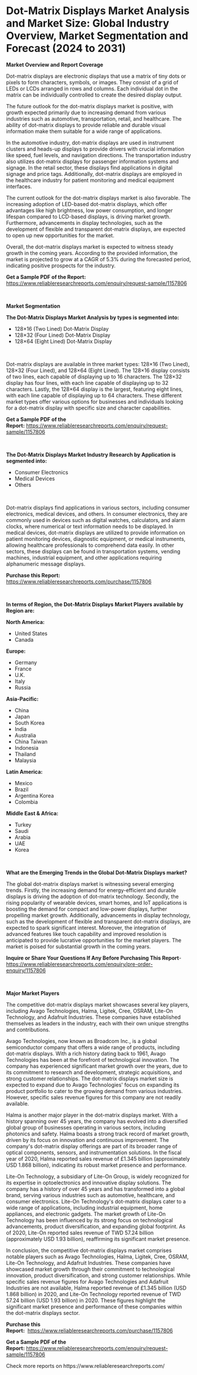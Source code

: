 <p><h1>Dot-Matrix Displays Market Analysis and Market Size: Global Industry Overview, Market Segmentation and Forecast (2024 to 2031)</h1></p><p><strong>Market Overview and Report Coverage</strong></p>
<p><p>Dot-matrix displays are electronic displays that use a matrix of tiny dots or pixels to form characters, symbols, or images. They consist of a grid of LEDs or LCDs arranged in rows and columns. Each individual dot in the matrix can be individually controlled to create the desired display output. </p><p>The future outlook for the dot-matrix displays market is positive, with growth expected primarily due to increasing demand from various industries such as automotive, transportation, retail, and healthcare. The ability of dot-matrix displays to provide reliable and durable visual information make them suitable for a wide range of applications.</p><p>In the automotive industry, dot-matrix displays are used in instrument clusters and heads-up displays to provide drivers with crucial information like speed, fuel levels, and navigation directions. The transportation industry also utilizes dot-matrix displays for passenger information systems and signage. In the retail sector, these displays find applications in digital signage and price tags. Additionally, dot-matrix displays are employed in the healthcare industry for patient monitoring and medical equipment interfaces.</p><p>The current outlook for the dot-matrix displays market is also favorable. The increasing adoption of LED-based dot-matrix displays, which offer advantages like high brightness, low power consumption, and longer lifespan compared to LCD-based displays, is driving market growth. Furthermore, advancements in display technologies, such as the development of flexible and transparent dot-matrix displays, are expected to open up new opportunities for the market.</p><p>Overall, the dot-matrix displays market is expected to witness steady growth in the coming years. According to the provided information, the market is projected to grow at a CAGR of 5.3% during the forecasted period, indicating positive prospects for the industry.</p></p>
<p><strong>Get a Sample PDF of the Report:</strong> <a href="https://www.reliableresearchreports.com/enquiry/request-sample/1157806">https://www.reliableresearchreports.com/enquiry/request-sample/1157806</a></p>
<p>&nbsp;</p>
<p><strong>Market Segmentation</strong></p>
<p><strong>The Dot-Matrix Displays Market Analysis by types is segmented into:</strong></p>
<p><ul><li>128×16 (Two Lined) Dot-Matrix Display</li><li>128×32 (Four Lined) Dot-Matrix Display</li><li>128×64 (Eight Lined) Dot-Matrix Display</li></ul></p>
<p>&nbsp;</p>
<p><p>Dot-matrix displays are available in three market types: 128×16 (Two Lined), 128×32 (Four Lined), and 128×64 (Eight Lined). The 128×16 display consists of two lines, each capable of displaying up to 16 characters. The 128×32 display has four lines, with each line capable of displaying up to 32 characters. Lastly, the 128×64 display is the largest, featuring eight lines, with each line capable of displaying up to 64 characters. These different market types offer various options for businesses and individuals looking for a dot-matrix display with specific size and character capabilities.</p></p>
<p><strong>Get a Sample PDF of the Report:</strong>&nbsp;<a href="https://www.reliableresearchreports.com/enquiry/request-sample/1157806">https://www.reliableresearchreports.com/enquiry/request-sample/1157806</a></p>
<p>&nbsp;</p>
<p><strong>The Dot-Matrix Displays Market Industry Research by Application is segmented into:</strong></p>
<p><ul><li>Consumer Electronics</li><li>Medical Devices</li><li>Others</li></ul></p>
<p>&nbsp;</p>
<p><p>Dot-matrix displays find applications in various sectors, including consumer electronics, medical devices, and others. In consumer electronics, they are commonly used in devices such as digital watches, calculators, and alarm clocks, where numerical or text information needs to be displayed. In medical devices, dot-matrix displays are utilized to provide information on patient monitoring devices, diagnostic equipment, or medical instruments, allowing healthcare professionals to comprehend data easily. In other sectors, these displays can be found in transportation systems, vending machines, industrial equipment, and other applications requiring alphanumeric message displays.</p></p>
<p><strong>Purchase this Report:</strong>&nbsp; <a href="https://www.reliableresearchreports.com/purchase/1157806">https://www.reliableresearchreports.com/purchase/1157806</a></p>
<p>&nbsp;</p>
<p><strong>In terms of Region, the Dot-Matrix Displays Market Players available by Region are:</strong></p>
<p>
    <p> <strong> North America: </strong>
        <ul>
            <li>United States</li>
            <li>Canada</li>
        </ul>
        </p> 
    <p> <strong> Europe: </strong>
        <ul>
            <li>Germany</li>
            <li>France</li>
            <li>U.K.</li>
            <li>Italy</li>
            <li>Russia</li>
        </ul>
        </p> 
    <p> <strong> Asia-Pacific: </strong>
        <ul>
            <li>China</li>
            <li>Japan</li>
            <li>South Korea</li>
            <li>India</li>
            <li>Australia</li>
            <li>China Taiwan</li>
            <li>Indonesia</li>
            <li>Thailand</li>
            <li>Malaysia</li>
        </ul>
        </p> 
    <p> <strong> Latin America: </strong>
        <ul>
            <li>Mexico</li>
            <li>Brazil</li>
            <li>Argentina Korea</li>
            <li>Colombia</li>
        </ul>
        </p> 
    <p> <strong> Middle East & Africa: </strong>
        <ul>
            <li>Turkey</li>
            <li>Saudi</li>
            <li>Arabia</li>
            <li>UAE</li>
            <li>Korea</li>
        </ul>
    </p>
    </p>
<p>&nbsp;</p>
<p><strong>What are the Emerging Trends in the Global Dot-Matrix Displays market?</strong></p>
<p><p>The global dot-matrix displays market is witnessing several emerging trends. Firstly, the increasing demand for energy-efficient and durable displays is driving the adoption of dot-matrix technology. Secondly, the rising popularity of wearable devices, smart homes, and IoT applications is boosting the demand for compact and low-power displays, further propelling market growth. Additionally, advancements in display technology, such as the development of flexible and transparent dot-matrix displays, are expected to spark significant interest. Moreover, the integration of advanced features like touch capability and improved resolution is anticipated to provide lucrative opportunities for the market players. The market is poised for substantial growth in the coming years.</p></p>
<p><strong>Inquire or Share Your Questions If Any Before Purchasing This Report</strong>- <a href="https://www.reliableresearchreports.com/enquiry/pre-order-enquiry/1157806">https://www.reliableresearchreports.com/enquiry/pre-order-enquiry/1157806</a></p>
<p>&nbsp;</p>
<p><strong>Major Market Players</strong></p>
<p><p>The competitive dot-matrix displays market showcases several key players, including Avago Technologies, Halma, Ligitek, Cree, OSRAM, Lite-On Technology, and Adafruit Industries. These companies have established themselves as leaders in the industry, each with their own unique strengths and contributions.</p><p>Avago Technologies, now known as Broadcom Inc., is a global semiconductor company that offers a wide range of products, including dot-matrix displays. With a rich history dating back to 1961, Avago Technologies has been at the forefront of technological innovation. The company has experienced significant market growth over the years, due to its commitment to research and development, strategic acquisitions, and strong customer relationships. The dot-matrix displays market size is expected to expand due to Avago Technologies' focus on expanding its product portfolio to cater to the growing demand from various industries. However, specific sales revenue figures for this company are not readily available.</p><p>Halma is another major player in the dot-matrix displays market. With a history spanning over 45 years, the company has evolved into a diversified global group of businesses operating in various sectors, including photonics and safety. Halma boasts a strong track record of market growth, driven by its focus on innovation and continuous improvement. The company's dot-matrix display offerings are part of its broader range of optical components, sensors, and instrumentation solutions. In the fiscal year of 2020, Halma reported sales revenue of £1.345 billion (approximately USD 1.868 billion), indicating its robust market presence and performance.</p><p>Lite-On Technology, a subsidiary of Lite-On Group, is widely recognized for its expertise in optoelectronics and innovative display solutions. The company has a history of over 45 years and has transformed into a global brand, serving various industries such as automotive, healthcare, and consumer electronics. Lite-On Technology's dot-matrix displays cater to a wide range of applications, including industrial equipment, home appliances, and electronic gadgets. The market growth of Lite-On Technology has been influenced by its strong focus on technological advancements, product diversification, and expanding global footprint. As of 2020, Lite-On reported sales revenue of TWD 57.24 billion (approximately USD 1.93 billion), reaffirming its significant market presence.</p><p>In conclusion, the competitive dot-matrix displays market comprises notable players such as Avago Technologies, Halma, Ligitek, Cree, OSRAM, Lite-On Technology, and Adafruit Industries. These companies have showcased market growth through their commitment to technological innovation, product diversification, and strong customer relationships. While specific sales revenue figures for Avago Technologies and Adafruit Industries are not available, Halma reported revenue of £1.345 billion (USD 1.868 billion) in 2020, and Lite-On Technology reported revenue of TWD 57.24 billion (USD 1.93 billion) in 2020. These figures highlight the significant market presence and performance of these companies within the dot-matrix displays sector.</p></p>
<p><strong>Purchase this Report:</strong>&nbsp;&nbsp;<a href="https://www.reliableresearchreports.com/purchase/1157806">https://www.reliableresearchreports.com/purchase/1157806</a></p>
<p></p>
<p><strong>Get a Sample PDF of the Report:</strong>&nbsp;<a href="https://www.reliableresearchreports.com/enquiry/request-sample/1157806">https://www.reliableresearchreports.com/enquiry/request-sample/1157806</a></p>
<p>Check more reports on https://www.reliableresearchreports.com/</p>